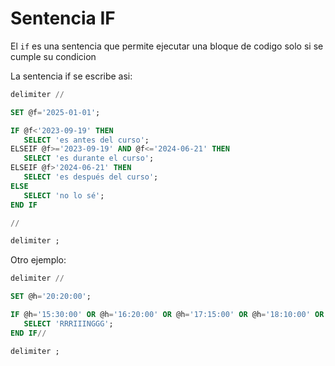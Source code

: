 # Sentencia IF

El `if` es una sentencia que permite ejecutar una bloque de codigo solo si se cumple su condicion

La sentencia if se escribe asi:

```sql
delimiter //

SET @f='2025-01-01';

IF @f<'2023-09-19' THEN
   SELECT 'es antes del curso';
ELSEIF @f>='2023-09-19' AND @f<='2024-06-21' THEN
   SELECT 'es durante el curso';
ELSEIF @f>'2024-06-21' THEN
   SELECT 'es después del curso';
ELSE
   SELECT 'no lo sé';
END IF

//

delimiter ;

```

Otro ejemplo:

```sql
delimiter //

SET @h='20:20:00';

IF @h='15:30:00' OR @h='16:20:00' OR @h='17:15:00' OR @h='18:10:00' OR @h='19:05:00' OR @h='19:30:00' OR @h='20:20:00' OR @h='21:15:00' THEN
   SELECT 'RRRIIINGGG';
END IF//

delimiter ;
```